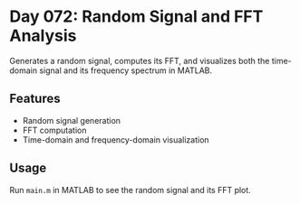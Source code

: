 
# Day 072: Random Signal and FFT Analysis

Generates a random signal, computes its FFT, and visualizes both the time-domain signal and its frequency spectrum in MATLAB.

## Features
- Random signal generation
- FFT computation
- Time-domain and frequency-domain visualization

## Usage
Run `main.m` in MATLAB to see the random signal and its FFT plot.
